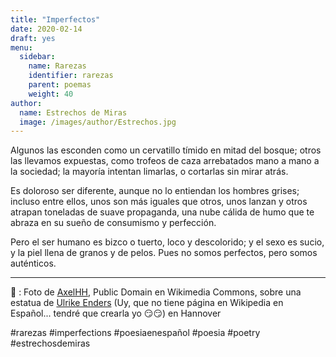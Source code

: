 ```yaml
---
title: "Imperfectos"
date: 2020-02-14
draft: yes
menu:
  sidebar:
    name: Rarezas
    identifier: rarezas
    parent: poemas
    weight: 40
author:
  name: Estrechos de Miras
  image: /images/author/Estrechos.jpg
---
```


Algunos las esconden como un cervatillo tímido en mitad del bosque; otros las llevamos expuestas, como trofeos de caza arrebatados mano a mano a la sociedad; la mayoría intentan limarlas, o cortarlas sin mirar atrás.

Es doloroso ser diferente, aunque no lo entiendan los hombres grises; incluso entre ellos, unos son más iguales que otros, unos lanzan y otros atrapan toneladas de suave propaganda, una nube cálida de humo que te abraza en su sueño de consumismo y perfección.

Pero el ser humano es bizco o tuerto, loco y descolorido; y el sexo es sucio, y la piel llena de granos y de pelos. Pues no somos perfectos, pero somos auténticos.

---

📸 : Foto de [AxelHH](https://commons.wikimedia.org/wiki/File:Momo_Figuur_Hannover.jpg), Public Domain en Wikimedia Commons, sobre una estatua de [Ulrike Enders](https://es.wikipedia.org/wiki/Ulrike_Enders) (Uy, que no tiene página en Wikipedia en Español... tendré que crearla yo 😏😏) en Hannover

#rarezas #imperfections #poesiaenespañol #poesia #poetry #estrechosdemiras
